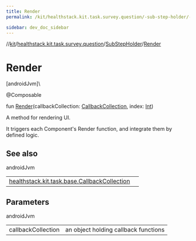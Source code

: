 ```yaml
---
title: Render
permalink: /kit/healthstack.kit.task.survey.question/-sub-step-holder/-render.html

sidebar: dev_doc_sidebar
---
```

//[kit](../../../index.html)/[healthstack.kit.task.survey.question](../index.html)/[SubStepHolder](index.html)/[Render](-render.html)



# Render



[androidJvm]\




@Composable



fun [Render](-render.html)(callbackCollection: [CallbackCollection](../../healthstack.kit.task.base/-callback-collection/index.html), index: [Int](https://kotlinlang.org/api/latest/jvm/stdlib/kotlin/-int/index.html))



A method for rendering UI.



It triggers each Component's Render function, and integrate them by defined logic.



## See also


androidJvm

| | |
|---|---|
| [healthstack.kit.task.base.CallbackCollection](../../healthstack.kit.task.base/-callback-collection/index.html) |  |



## Parameters


androidJvm

| | |
|---|---|
| callbackCollection | an object holding callback functions |




